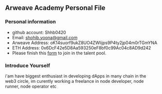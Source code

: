 ## Arweave Academy Personal File

### Personal information

- github account: Shhb0420
- Email: shohib.yoona@gmail.com
- Arweave Address: oK14suorf9ukZ8UO4ZWlijps9P4ty2jp04m0rTGmYNA
- ETH Address: 0x6DcF42e5D8Aa593250eF8bf0c99Ac04c8AD9d242
- Please finish this [form](https://docs.google.com/forms/d/e/1FAIpQLSfWA5fIIcBgmRppm3jNz5vmf9Mai_QMVil-2pO4r7YKn_Zhtw/viewform?usp=sf_link) to join in the talent pool.

### Introduce Yourself
 i'am have biggest enthusiast in developing dApps in many chain in the web3 circle, im curently working a freelance in node developer, node runner, node operator etc
